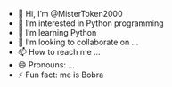 - 👋 Hi, I’m @MisterToken2000
- 👀 I’m interested in Python programming
- 🌱 I’m learning Python
- 💞️ I’m looking to collaborate on ...
- 📫 How to reach me ...
- 😄 Pronouns: ...
- ⚡ Fun fact: me is Bobra

<!---
MisterToken2000/MisterToken2000 is a ✨ special ✨ repository because its `README.md` (this file) appears on your GitHub profile.
You can click the Preview link to take a look at your changes.
--->
